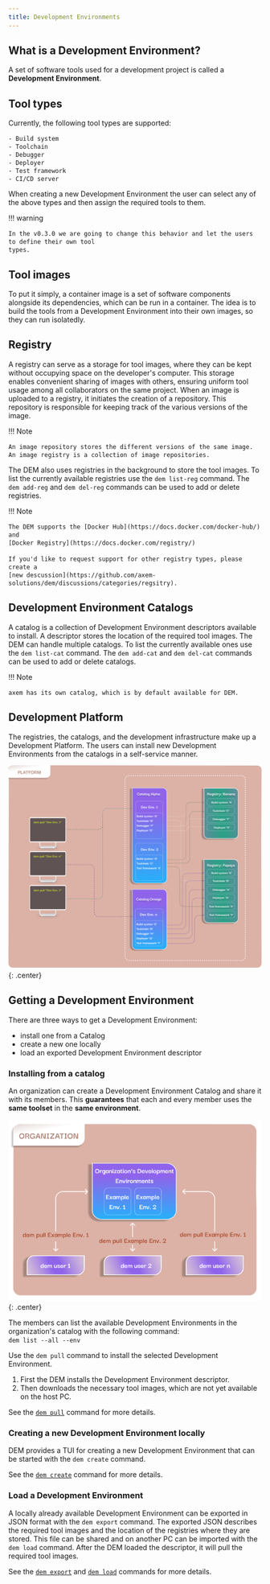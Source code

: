 ```yaml
---
title: Development Environments
---
```


## What is a Development Environment?
A set of software tools used for a development project is called a **Development Environment**.

## Tool types
Currently, the following tool types are supported:

    - Build system
    - Toolchain
    - Debugger
    - Deployer
    - Test framework
    - CI/CD server

When creating a new Development Environment the user can select any of the above types and then 
assign the required tools to them. 

!!! warning

    In the v0.3.0 we are going to change this behavior and let the users to define their own tool 
    types.

## Tool images
To put it simply, a container image is a set of software components alongside its dependencies, 
which can be run in a container. The idea is to build the tools from a Development Environment into 
their own images, so they can run isolatedly.

## Registry

A registry can serve as a storage for tool images, where they can be kept without occupying space on 
the developer's computer. This storage enables convenient sharing of images with others, ensuring 
uniform tool usage among all collaborators on the same project.
When an image is uploaded to a registry, it initiates the creation of a repository. This repository 
is responsible for keeping track of the various versions of the image.

!!! Note

    An image repository stores the different versions of the same image.  
    An image registry is a collection of image repositories.

The DEM also uses registries in the background to store the tool images. To list the currently 
available registries use the `dem list-reg` command. The `dem add-reg` and `dem del-reg` commands 
can be used to add or delete registries.

!!! Note

    The DEM supports the [Docker Hub](https://docs.docker.com/docker-hub/) and 
    [Docker Registry](https://docs.docker.com/registry/)

    If you'd like to request support for other registry types, please create a 
    [new descussion](https://github.com/axem-solutions/dem/discussions/categories/regsitry).

## Development Environment Catalogs
A catalog is a collection of Development Environment descriptors available to install.  A descriptor 
stores the location of the required tool images.  The DEM can handle multiple catalogs. To list the 
currently available ones use the `dem list-cat` command. The `dem add-cat` and `dem del-cat` 
commands can be used to add or delete catalogs.

!!! Note

    axem has its own catalog, which is by default available for DEM.

## Development Platform
The registries, the catalogs, and the development infrastructure make up a Development Platform.
The users can install new Development Environments from the catalogs in a self-service manner.

![platform](wp-content/platform.png){: .center}

## Getting a Development Environment
There are three ways to get a Development Environment: 

- install one from a Catalog 
- create a new one locally
- load an exported Development Environment descriptor

### **Installing from a catalog**
An organization can create a Development Environment Catalog and share it with its members. This 
**guarantees** that each and every member uses the **same toolset** in the **same environment**. 

![organization](wp-content/organization.png){: .center}

The members can list the available Development Environments in the organization's catalog with the 
following command:  
`dem list --all --env`

Use the `dem pull` command to install the selected Development Environment.

1. First the DEM installs the Development Environment descriptor.
2. Then downloads the necessary tool images, which are not yet available on the host PC.

See the [`dem pull`](commands.md#dem-pull-dev_env_name) command for more details.

### **Creating a new Development Environment locally**
DEM provides a TUI for creating a new Development Environment that can be started with the 
`dem create` command.

See the [`dem create`](commands.md#dem-create-dev_env_name) command for more details.

### **Load a Development Environment**
A locally already available Development Environment can be exported in JSON format with the 
`dem export` command. The exported JSON describes the required tool images and the location of the 
registries where they are stored. This file can be shared and on another PC can be imported with the 
`dem load` command. After the DEM loaded the descriptor, it will pull the required tool images.

See the [`dem export`](commands.md#dem-export-dev_env_name) and 
[`dem load`](commands.md#dem-load-dev_env_name) commands for more details.